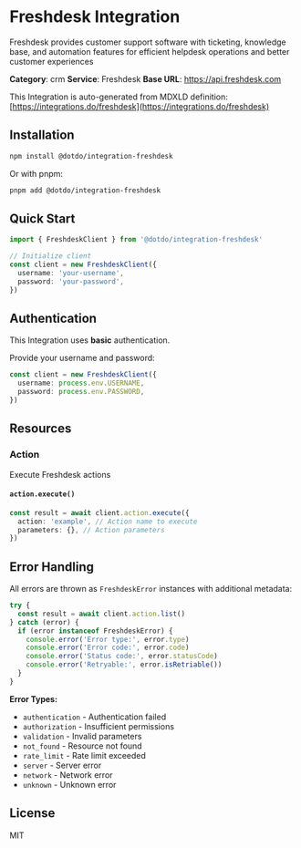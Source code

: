 # Freshdesk Integration

Freshdesk provides customer support software with ticketing, knowledge base, and automation features for efficient helpdesk operations and better customer experiences

**Category**: crm
**Service**: Freshdesk
**Base URL**: https://api.freshdesk.com

This Integration is auto-generated from MDXLD definition: [https://integrations.do/freshdesk](https://integrations.do/freshdesk)

## Installation

```bash
npm install @dotdo/integration-freshdesk
```

Or with pnpm:

```bash
pnpm add @dotdo/integration-freshdesk
```

## Quick Start

```typescript
import { FreshdeskClient } from '@dotdo/integration-freshdesk'

// Initialize client
const client = new FreshdeskClient({
  username: 'your-username',
  password: 'your-password',
})
```

## Authentication

This Integration uses **basic** authentication.

Provide your username and password:

```typescript
const client = new FreshdeskClient({
  username: process.env.USERNAME,
  password: process.env.PASSWORD,
})
```

## Resources

### Action

Execute Freshdesk actions

#### `action.execute()`

```typescript
const result = await client.action.execute({
  action: 'example', // Action name to execute
  parameters: {}, // Action parameters
})
```

## Error Handling

All errors are thrown as `FreshdeskError` instances with additional metadata:

```typescript
try {
  const result = await client.action.list()
} catch (error) {
  if (error instanceof FreshdeskError) {
    console.error('Error type:', error.type)
    console.error('Error code:', error.code)
    console.error('Status code:', error.statusCode)
    console.error('Retryable:', error.isRetriable())
  }
}
```

**Error Types:**

- `authentication` - Authentication failed
- `authorization` - Insufficient permissions
- `validation` - Invalid parameters
- `not_found` - Resource not found
- `rate_limit` - Rate limit exceeded
- `server` - Server error
- `network` - Network error
- `unknown` - Unknown error

## License

MIT

